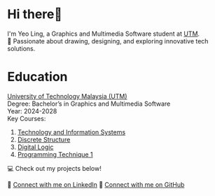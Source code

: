 # Hi there👋 

  I'm Yeo Ling, a Graphics and Multimedia Software student at [UTM](https://www.utm.my/).  
 🌟 Passionate about drawing, designing, and exploring innovative tech solutions. 

# Education

  [University of Technology Malaysia (UTM)](https://www.utm.my/)                                                                                                                                                
  Degree: Bachelor’s in Graphics and Multimedia Software                                                                                                                                                          
  Year: 2024-2028                                                                                                                                                                                                   
  Key Courses:
  1. [Technology and Information Systems](https://eportfolio.utm.my/user/nik-syahdina-zulaikha/tis-technology-and-information-system)
  2. [Discrete Structure](https://eportfolio.utm.my/user/nurulsyamira/s-e-c-i-1-0-1-3-d-s)
  3. [Digital Logic](http://ocw.utm.my/course/view.php?id=39)
  4. [Programming Technique 1](https://eportfolio.utm.my/user/muhammad-rafly/secj1013-pt1)


💻 Check out my projects below!

🔗 [Connect with me on LinkedIn](https://www.linkedin.com/in/yeo-ling-249074348/)
🔗 [Connect with me on GitHub](https://github.com/yeoling)

